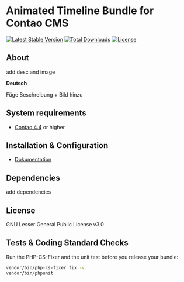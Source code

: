 Animated Timeline Bundle for Contao CMS
============================================================

[![Latest Stable Version](https://poser.pugx.org/pdir/animated-timeline-bundle/v/stable)](https://packagist.org/packages/pdir/animated-timeline-bundle)
[![Total Downloads](https://poser.pugx.org/pdir/animated-timeline-bundle/downloads)](https://packagist.org/packages/pdir/animated-timeline-bundle)
[![License](https://poser.pugx.org/pdir/animated-timeline-bundle/license)](https://packagist.org/packages/pdir/animated-timeline-bundle)

About
-----

add desc and image

**Deutsch**

Füge Beschreibung + Bild hinzu


System requirements
-------------------

* [Contao 4.4](https://github.com/contao/contao-bundle) or higher

Installation & Configuration
----------------------------
* [Dokumentation](https://docs.pdir.de/#/animated-timeline-bundle/index)


Dependencies
------------

add dependencies

License
-------
GNU Lesser General Public License v3.0


Tests & Coding Standard Checks
------------------------------

Run the PHP-CS-Fixer and the unit test before you release your bundle:

```bash
vendor/bin/php-cs-fixer fix -v
vendor/bin/phpunit
```
